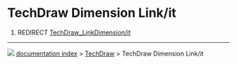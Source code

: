 # TechDraw Dimension Link/it
1.  REDIRECT [TechDraw_LinkDimension/it](TechDraw_LinkDimension/it.md)



---
![](images/Button_right.svg) [documentation index](../README.md) > [TechDraw](TechDraw_Workbench.md) > TechDraw Dimension Link/it
